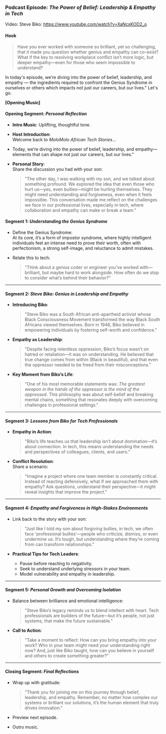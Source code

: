 ### Podcast Episode: *The Power of Belief: Leadership & Empathy in Tech*  
Video: Steve Biko: https://www.youtube.com/watch?v=XaNcxKOD2_o

#### Hook
> Have you ever worked with someone so brilliant, yet so challenging, that it made you question whether genius and empathy can co-exist? What if the key to resolving workplace conflict isn’t more logic, but deeper empathy—even for those who seem impossible to understand? 

In today's episode, we’re diving into the power of belief, leadership, and empathy — the ingredients required to confront the Genius Syndrome in ourselves or others which impacts not just our careers, but our lives."   Let's go.

**[Opening Music]**

#### Opening Segment: *Personal Reflection*  
- **Intro Music**: Uplifting, thoughtful tone.  

- **Host Introduction**:  
Welcome back to *MoloMolo African Tech Stories*...
- Today, we’re diving into the power of belief, leadership, and empathy—elements that can shape not just our careers, but our lives."  

- **Personal Story**:  
  Share the discussion you had with your son:  
  > "The other day, I was walking with my son, and we talked about something profound. We explored the idea that even those who hurt us—yes, even bullies—might be hurting themselves. They might need understanding and forgiveness, even when it feels impossible. This conversation made me reflect on the challenges we face in our professional lives, especially in tech, where collaboration and empathy can make or break a team."


#### Segment 1: *Understanding the Genius Syndrome*  
- Define the Genius Syndrome:  
At its core, it’s a form of impostor syndrome, where highly intelligent individuals feel an intense need to prove their worth, often with perfectionism, a strong self-image, and reluctance to admit mistakes.

- Relate this to tech:  
  > "Think about a genius coder or engineer you’ve worked with—brilliant, but maybe hard to work alongside. How often do we stop to consider what’s behind their behavior?"  

---

#### Segment 2: *Steve Biko: Genius in Leadership and Empathy*  
- **Introducing Biko**:  
  > "Steve Biko was a South African anti-apartheid activist whose Black Consciousness Movement transformed the way Black South Africans viewed themselves. Born in 1946, Biko believed in empowering individuals by fostering self-worth and confidence."  

- **Empathy as Leadership**:
  > "Despite facing relentless oppression, Biko’s focus wasn’t on hatred or retaliation—it was on understanding. He believed that true change comes from within (Black in beautiful), and that even the oppressor needed to be freed from their misconceptions."

- **Key Moment from Biko’s Life**:  
  > "One of his most memorable statements was: *The greatest weapon in the hands of the oppressor is the mind of the oppressed.* This philosophy was about self-belief and breaking mental chains, something that resonates deeply with overcoming challenges in professional settings."  

---

#### Segment 3: *Lessons from Biko for Tech Professionals*  
- **Empathy in Action**:  
  > "Biko’s life teaches us that leadership isn’t about domination—it’s about connection. In tech, this means understanding the needs and perspectives of colleagues, clients, and users."  

- **Conflict Resolution**:  
  Share a scenario:  
  > "Imagine a project where one team member is constantly critical. Instead of reacting defensively, what if we approached them with empathy? Ask questions, understand their perspective—it might reveal insights that improve the project."  

---

#### Segment 4: *Empathy and Forgiveness in High-Stakes Environments*  
- Link back to the story with your son:  
  > "Just like I told my son about forgiving bullies, in tech, we often face 'professional bullies'—people who criticize, dismiss, or even undermine us. It’s tough, but understanding where they’re coming from can transform relationships."  

- **Practical Tips for Tech Leaders**:  
  - Pause before reacting to negativity.  
  - Seek to understand underlying stressors in your team.  
  - Model vulnerability and empathy in leadership.  

---

#### Segment 5: *Personal Growth and Overcoming Isolation*  
- Balance between brilliance and emotional intelligence:  
  > "Steve Biko’s legacy reminds us to blend intellect with heart. Tech professionals are builders of the future—but it’s people, not just systems, that make the future sustainable."  

- **Call to Action**:  
  > "Take a moment to reflect: How can you bring empathy into your work? Who in your team might need your understanding right now? And, just like Biko taught, how can you believe in yourself and others to create something greater?"  

---

#### Closing Segment: *Final Reflections*  
- Wrap up with gratitude:  
  > "Thank you for joining me on this journey through belief, leadership, and empathy. Remember, no matter how complex our systems or brilliant our solutions, it’s the human element that truly drives innovation."  

- Preview next episode.  
- Outro music.  
